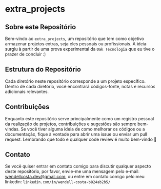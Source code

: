 # extra_projects

## Sobre este Repositório
Bem-vindo ao `extra_projects`, um repositório que tem como objetivo armazenar projetos extras, seja eles pessoais ou profissionais. A ideia surgiu à partir de uma prova experimental da `Oak Tecnologia` que eu tive o prazer de concluir :)

## Estrutura do Repositório
Cada diretório neste repositório corresponde a um projeto específico. Dentro de cada diretório, você encontrará códigos-fonte, notas e recursos adicionais relevantes.

## Contribuições
Enquanto este repositório serve principalmente como um registro pessoal da realização de projetos, contribuições e sugestões são sempre bem-vindas. Se você tiver alguma ideia de como melhorar os códigos ou a documentação, fique à vontade para abrir uma issue ou enviar um pull request. Lembrando que todo e qualquer code review é muito bem-vindo 🚀

## Contato
Se você quiser entrar em contato comigo para discutir qualquer aspecto deste repositório, por favor, envie-me uma mensagem pelo e-mail: wendellcosta.dev@gmail.com, ou entre em contato comigo pelo meu linkedin: `linkedin.com/in/wendell-costa-b824ab2b5/`
